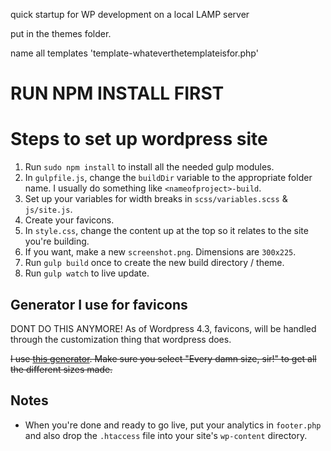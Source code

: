quick startup for WP development on a local LAMP server

put in the themes folder.

name all templates 'template-whateverthetemplateisfor.php'

RUN NPM INSTALL FIRST
=====================


Steps to set up wordpress site
==============================
1. Run `sudo npm install` to install all the needed gulp modules.
1. In `gulpfile.js`, change the `buildDir` variable to the appropriate folder name. I usually do something like `<nameofproject>-build`.
4. Set up your variables for width breaks in `scss/variables.scss` & `js/site.js`.
5. Create your favicons.
6. In `style.css`, change the content up at the top so it relates to the site you're building.
6. If you want, make a new `screenshot.png`. Dimensions are `300x225`.
7. Run `gulp build` once to create the new build directory / theme.
8. Run `gulp watch` to live update.

Generator I use for favicons
----------------------------

DONT DO THIS ANYMORE! As of Wordpress 4.3, favicons, will be handled through the customization thing that wordpress does. 

~~I use [this generator](http://www.favicomatic.com/). Make sure you select "Every damn size, sir!" to get all the different sizes made.~~


Notes
-----


* When you're done and ready to go live, put your analytics in `footer.php` and also drop the `.htaccess` file into your site's `wp-content` directory.
